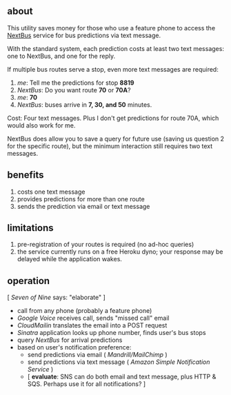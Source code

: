 about
---

This utility saves money for those who use a feature phone
to access the [NextBus][NextBus] service for bus predictions
via text message.

With the standard system, each prediction costs at least two
text messages: one to NextBus, and one for the reply.

If multiple bus routes serve a stop, even more
text messages are required:

1. *me*: Tell me the predictions for stop **8819**
1. *NextBus*: Do you want route **70** or **70A**?
1. *me*: **70**
1. *NextBus*: buses arrive in **7, 30, and 50** minutes.

Cost: Four text messages. Plus I don't get predictions
for route 70A, which would also work for me.

NextBus does allow you to save a query for future use
(saving us question 2 for the specific route), but
the minimum interaction still requires two text messages.

benefits
---

1. costs one text message
1. provides predictions for more than one route
1. sends the prediction via email or text message

limitations
---

1. pre-registration of your routes is required (no
ad-hoc queries)
1. the service currently runs on a free Heroku dyno; your
response may be delayed while the application wakes.

operation
---
[ *Seven of Nine* says: "elaborate" ]

* call from any phone (probably a feature phone)
* *Google Voice* receives call, sends "missed call" email
* *CloudMailin* translates the email into a POST request
* *Sinatra* application looks up phone number, finds user's bus stops
* query *NextBus* for arrival predictions
* based on user's notification preference:
    * send predictions via email ( *Mandrill/MailChimp* )
    * send predictions via text message ( *Amazon Simple Notification Service* )
    * [ **evaluate**: SNS can do both email and text message, plus HTTP & SQS. Perhaps use it for all notifications? ]



[NextBus]:http://nextbus.com

